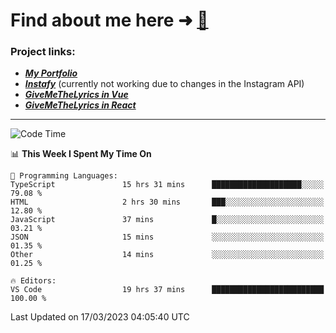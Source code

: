 # Find about me here ➜ [🧑](https://pauabella.dev)

### Project links:
- ***[My Portfolio](https://pauabella.dev)***
- ***[Instafy](https://instafy.me)*** (currently not working due to changes in the Instagram API)
- ***[GiveMeTheLyrics in Vue](https://lyrics.pauabella.dev)***
- ***[GiveMeTheLyrics in React](https://pauabella.dev/GiveMeTheLyrics)***

---
<!--START_SECTION:waka-->
![Code Time](http://img.shields.io/badge/Code%20Time-2%2C000%20hrs%205%20mins-blue)

📊 **This Week I Spent My Time On** 

```text
💬 Programming Languages: 
TypeScript               15 hrs 31 mins      ████████████████████░░░░░   79.08 % 
HTML                     2 hrs 30 mins       ███░░░░░░░░░░░░░░░░░░░░░░   12.80 % 
JavaScript               37 mins             █░░░░░░░░░░░░░░░░░░░░░░░░   03.21 % 
JSON                     15 mins             ░░░░░░░░░░░░░░░░░░░░░░░░░   01.35 % 
Other                    14 mins             ░░░░░░░░░░░░░░░░░░░░░░░░░   01.25 % 

🔥 Editors: 
VS Code                  19 hrs 37 mins      █████████████████████████   100.00 % 
```


 Last Updated on 17/03/2023 04:05:40 UTC
<!--END_SECTION:waka-->

